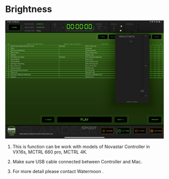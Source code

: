 # Brightness

![Overview](brightness.png)

1. This is function can be work with models of Novastar Controller in VX16s, MCTRL 660 pro, MCTRL 4K.

1. Make sure USB cable connected between Controller and Mac.

1. For more detail please contact Watermoon .




